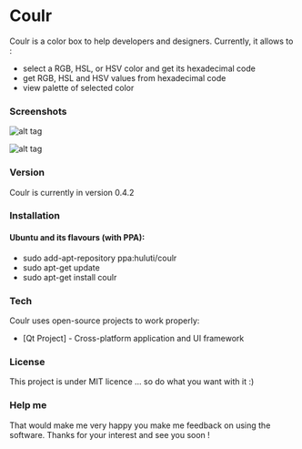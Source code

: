 # Coulr

Coulr is a color box to help developers and designers. Currently, it allows to :

  - select a RGB, HSL, or HSV color and get its hexadecimal code
  - get RGB, HSL and HSV values from hexadecimal code
  - view palette of selected color

### Screenshots

![alt tag](http://pix.toile-libre.org/upload/original/1423058615.png)

![alt tag](http://pix.toile-libre.org/upload/original/1423058647.png)

### Version

Coulr is currently in version 0.4.2

### Installation

#### Ubuntu and its flavours (with PPA):

  - sudo add-apt-repository ppa:huluti/coulr
  - sudo apt-get update
  - sudo apt-get install coulr

### Tech

Coulr uses open-source projects to work properly:

* [Qt Project] - Cross-platform application and UI framework

### License

This project is under MIT licence ... so do what you want with it :)

### Help me

That would make me very happy you make me feedback on using the software.
Thanks for your interest and see you soon !
